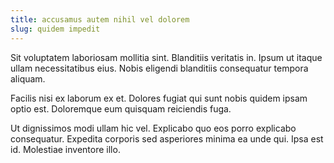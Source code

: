 ```yaml
---
title: accusamus autem nihil vel dolorem
slug: quidem impedit
---
```


Sit voluptatem laboriosam mollitia sint. Blanditiis veritatis in. Ipsum ut itaque ullam necessitatibus eius. Nobis eligendi blanditiis consequatur tempora aliquam.

Facilis nisi ex laborum ex et. Dolores fugiat qui sunt nobis quidem ipsam optio est. Doloremque eum quisquam reiciendis fuga.

Ut dignissimos modi ullam hic vel. Explicabo quo eos porro explicabo consequatur. Expedita corporis sed asperiores minima ea unde qui. Ipsa est id. Molestiae inventore illo.
